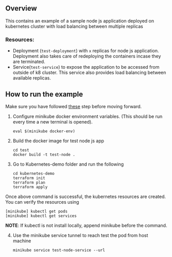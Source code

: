 ## Overview

This contains an example of a sample node js application deployed on kubernetes cluster with load balancing between multiple replicas

### Resources:
- Deployment (`test-deployment`) with `x` replicas for node js application. Deployment also takes care of redeploying the containers incase they are terminated.
- Service(`test-service`) to expose the application to be accessed from outside of k8 cluster. This service also provides load balancing between available replicas.

## How to run the example

Make sure you have followed [these](/README.md) step before moving forward.

1. Configure minikube docker environment variables. (This should be run every time a new terminal is opened).
    ```
    eval $(minikube docker-env)
    ```

2. Build the docker image for test node js app
    ```
    cd test
    docker build -t test-node .
    ```

3. Go to Kubernetes-demo folder and run the following 
    ```
    cd kubernetes-demo
    terraform init
    terraform plan
    terraform apply
    ```

Once above command is successful, the kubernetes resources are created. You can verify the resources using 
```
[minikube] kubectl get pods
[minikube] kubectl get services
```
**NOTE**: If kubectl is not install locally, append minikube before the command.


4. Use the minikube service tunnel to reach test the pod from host machine
    ```
    minikube service test-node-service --url
    ```

